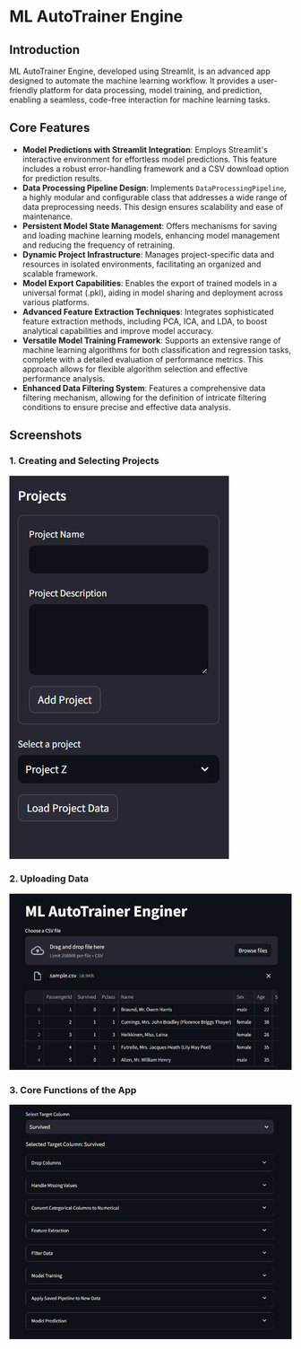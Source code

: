 # ML AutoTrainer Engine

## Introduction
ML AutoTrainer Engine, developed using Streamlit, is an advanced app designed to automate the machine learning workflow. It provides a user-friendly platform for data processing, model training, and prediction, enabling a seamless, code-free interaction for machine learning tasks.

## Core Features
- **Model Predictions with Streamlit Integration**: Employs Streamlit's interactive environment for effortless model predictions. This feature includes a robust error-handling framework and a CSV download option for prediction results.
- **Data Processing Pipeline Design**: Implements `DataProcessingPipeline`, a highly modular and configurable class that addresses a wide range of data preprocessing needs. This design ensures scalability and ease of maintenance.
- **Persistent Model State Management**: Offers mechanisms for saving and loading machine learning models, enhancing model management and reducing the frequency of retraining.
- **Dynamic Project Infrastructure**: Manages project-specific data and resources in isolated environments, facilitating an organized and scalable framework.
- **Model Export Capabilities**: Enables the export of trained models in a universal format (.pkl), aiding in model sharing and deployment across various platforms.
- **Advanced Feature Extraction Techniques**: Integrates sophisticated feature extraction methods, including PCA, ICA, and LDA, to boost analytical capabilities and improve model accuracy.
- **Versatile Model Training Framework**: Supports an extensive range of machine learning algorithms for both classification and regression tasks, complete with a detailed evaluation of performance metrics. This approach allows for flexible algorithm selection and effective performance analysis.
- **Enhanced Data Filtering System**: Features a comprehensive data filtering mechanism, allowing for the definition of intricate filtering conditions to ensure precise and effective data analysis.

## Screenshots
### 1. Creating and Selecting Projects
![Creating and Selecting Projects](screenshots/Creating%20and%20Selecting%20a%20Project.png)

### 2. Uploading Data
![Uploading Data](screenshots/Uploading%20Data.png)

### 3. Core Functions of the App
![Core Functions - Data Processing, Training Models, Predictions](screenshots/Core%20Functions.png)
